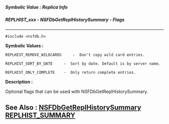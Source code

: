##### Symbolic Value : Replica Info
##### REPLHIST_xxx - NSFDbGetReplHistorySummary - Flags
---
```
#include <nsfdb.h>
```

**Symbolic Values :**

	REPLHIST_REMOVE_WILDCARDS	  -  Don't copy wild card entries.

	REPLHIST_SORT_BY_DATE	  -  Sort by date. Default is by server name.

	REPLHIST_ONLY_COMPLETE	  -  Only return complete entries.


**Description :**

Optional flags that can be used with NSFDbGetReplHistorySummary.


**See Also :**
[NSFDbGetReplHistorySummary](/domino-c-api-docs/reference/Func/NSFDbGetReplHistorySummary)
[REPLHIST_SUMMARY](/domino-c-api-docs/reference/Data/REPLHIST_SUMMARY)
---
